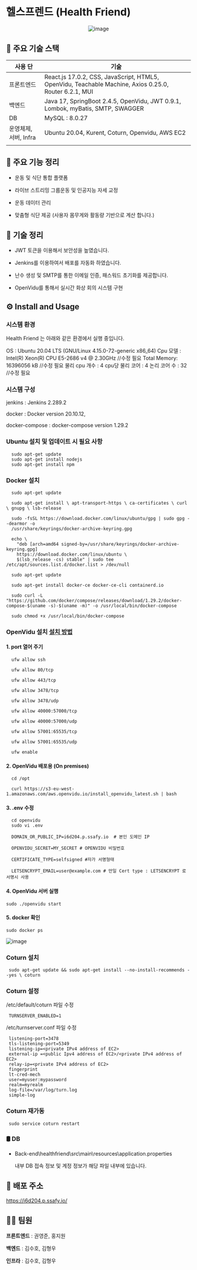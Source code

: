 # 헬스프렌드 (Health Friend)
<div align="center">

![image](https://user-images.githubusercontent.com/87481266/151474591-837f81bf-cf37-4ad1-a8d8-e940484fb6c8.png)

</div>

## 💼 주요 기술 스택

| 사용 단 | 기술 |
| ------ | ------ |
| 프론트엔드 | React.js 17.0.2, CSS, JavaScript, HTML5, OpenVidu, Teachable Machine, Axios 0.25.0, Router 6.2.1, MUI  |
| 백엔드 | Java 17, SpringBoot 2.4.5, OpenVidu, JWT 0.9.1, Lombok, myBatis, SMTP, SWAGGER |
| DB | MySQL : 8.0.27  |
| 운영체제, 서버, Infra | Ubuntu 20.04, Kurent, Coturn, Openvidu, AWS EC2 |
|  |  |


## 🦺 주요 기능 정리

- 운동 및 식단 통합 플랫폼

- 라이브 스트리밍 그룹운동 및 인공지능 자세 교정

- 운동 데이터 관리

- 맞춤형 식단 제공 (사용자 몸무게와 활동량 기반으로 계산 합니다.)

## 🔧 기술 정리

- JWT 토큰을 이용해서 보안성을 높였습니다.

- Jenkins를 이용하여서 배포를 자동화 하였습니다.

- 난수 생성 및 SMTP를 통한 이메일 인증, 패스워드 초기화를 제공합니다.

- OpenVidu를 통해서 실시간 화상 회의 시스템 구현


## ⚙️ Install and Usage

### 시스템 환경
Health Friend 는 아래와 같은 환경에서 실행 중입니다.

  OS : Ubuntu 20.04 LTS (GNU/Linux 4.15.0-72-generic x86_64)
  Cpu 모델 : Intel(R) Xeon(R) CPU E5-2686 v4 @ 2.30GHz //수정 필요
  Total Memory: 16396056 kB //수정 필요
  물리 cpu 개수 : 4 cpu당 물리 코어 : 4 논리 코어 수 : 32 //수정 필요

### 시스템 구성

  jenkins : Jenkins 2.289.2

  docker : Docker version 20.10.12,

  docker-compose : docker-compose version 1.29.2

### Ubuntu 설치 및 업데이트 시 필요 사항

```
  sudo apt-get update
  sudo apt-get install nodejs
  sudo apt-get install npm
```

### Docker 설치

```
  sudo apt-get update

  sudo apt-get install \ apt-transport-https \ ca-certificates \ curl \ gnupg \ lsb-release
    
  sudo -fsSL https://download.docker.com/linux/ubuntu/gpg | sudo gpg --dearmor -o
  /usr/share/keyrings/docker-archive-keyring.gpg

  echo \
    "deb [arch=amd64 signed-by=/usr/share/keyrings/docker-archive-keyring.gpg]
    https://download.docker.com/linux/ubuntu \
    $(lsb_release -cs) stable" | sudo tee /etc/apt/sources.list.d/docker.list > /dev/null
    
  sudo apt-get update

  sudo apt-get install docker-ce docker-ce-cli containerd.io

  sudo curl -L "https://github.com/docker/compose/releases/download/1.29.2/docker-compose-$(uname -s)-$(uname -m)" -o /usr/local/bin/docker-compose

  sudo chmod +x /usr/local/bin/docker-compose
```

### OpenVidu 설치 [설치 방법](https://docs.openvidu.io/en/2.19.0/deployment/ce/on-premises/#close-ports-to-avoid-external-attacks)


#### 1. port 열어 주기

```
  ufw allow ssh

  ufw allow 80/tcp

  ufw allow 443/tcp

  ufw allow 3478/tcp

  ufw allow 3478/udp

  ufw allow 40000:57000/tcp

  ufw allow 40000:57000/udp

  ufw allow 57001:65535/tcp

  ufw allow 57001:65535/udp

  ufw enable
```

#### 2. OpenVidu 배포용 (On premises)

```
  cd /opt

  curl https://s3-eu-west-1.amazonaws.com/aws.openvidu.io/install_openvidu_latest.sh | bash
```
#### 3. .env 수정

```
  cd openvidu
  sudo vi .env
```

```
  DOMAIN_OR_PUBLIC_IP=i6d204.p.ssafy.io  # 본인 도메인 IP

  OPENVIDU_SECRET=MY_SECRET # OPENVIDU 비밀번호

  CERTIFICATE_TYPE=selfsigned #자가 서명형태

  LETSENCRYPT_EMAIL=user@example.com # 만일 Cert type : LETSENCRYPT 로 서명시 사용
```

#### 4. OpenVidu 서버 실행

```
sudo ./openvidu start
```

#### 5. docker 확인

```
sudo docker ps
```
![image](https://user-images.githubusercontent.com/87481266/154408585-df3bef34-da7a-490b-a893-ef3bb2503ce3.png)


### Coturn 설치

```
 sudo apt-get update && sudo apt-get install --no-install-recommends --yes \ coturn
```

### Coturn 설정

/etc/default/coturn 파일 수정

```
 TURNSERVER_ENABLED=1
```

/etc/turnserver.conf 파일 수정

```
 listening-port=3478
 tls-listening-port=5349
 listening-ip=<private IPv4 address of EC2>
 external-ip =<public Ipv4 address of EC2>/<private IPv4 address of EC2>
 relay-ip=<private IPv4 address of EC2>
 fingerprint
 lt-cred-mech
 user=myuser:mypassword
 realm=myrealm
 log-file=/var/log/turn.log
 simple-log
```

### Coturn 재가동

```
 sudo service coturn restart
```

### 🛢 DB

- Back-end\healthfriend\src\main\resources\application.properties
  
    내부 DB 접속 정보 및 계정 정보가 해당 파일 내부에 있습니다.



## 💾 배포 주소

https://i6d204.p.ssafy.io/


## 🤝🏻 팀원

**프론트엔드** : 권영준, 홍지원
      
**백엔드** : 김수호, 김형우
     
**인프라** : 김수호, 김형우
